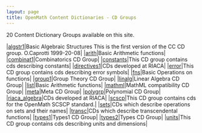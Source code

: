 ```yaml
---
layout: page
title: OpenMath Content Dictionaries - CD Groups
---
```


20 Content Dictionary Groups available on this site.



 |[algstr1](algstr1)|Basic Algebraic Structures This is the first version of the CC CD group. O.Caprotti 1999-20-08|
 |[arith](arith)|Basic Arithmetic functions|
 |[combinat1](combinat1)|Combinatorics CD Group|
 |[constants](constants)|This CD group contains cds describing constants|
 |[directives1](directives1)|CDs developed at RIACA|
 |[error](error)|This CD group contains cds describing error symbols|
 |[fns](fns)|Basic Operations on functions|
 |[group1](group1)|Group Theory CD Group|
 |[linalg](linalg)|Linear Algebra CD Group|
 |[list](list)|Basic Arithmetic functions|
 |[mathml](mathml)|MathML compatibility CD Group|
 |[meta](meta)|Meta CD Group|
 |[polygrp](polygrp)|Polynomial CD Group|
 |[riaca_algebra](riaca_algebra)|CDs developed at RIACA|
 |[scscp](scscp)|This CD group contains cds for the OpenMath SCSCP standard.|
 |[sets](sets)|CDs which describe operations on sets and their names|
 |[transc](transc)|CDs which describe transcendental functions|
 |[types1](types1)|Types1 CD Group|
 |[types2](types2)|Types CD Group|
 |[units](units)|This CD group contains cds describing units and dimensions|
